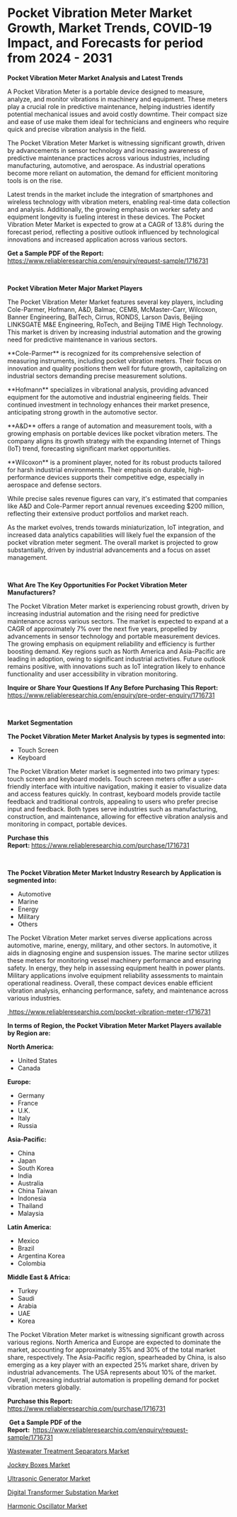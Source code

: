 <p><h1>Pocket Vibration Meter Market Growth, Market Trends, COVID-19 Impact, and Forecasts for period from 2024 - 2031</h1></p><p><strong>Pocket Vibration Meter Market Analysis and Latest Trends</strong></p>
<p><p>A Pocket Vibration Meter is a portable device designed to measure, analyze, and monitor vibrations in machinery and equipment. These meters play a crucial role in predictive maintenance, helping industries identify potential mechanical issues and avoid costly downtime. Their compact size and ease of use make them ideal for technicians and engineers who require quick and precise vibration analysis in the field.</p><p>The Pocket Vibration Meter Market is witnessing significant growth, driven by advancements in sensor technology and increasing awareness of predictive maintenance practices across various industries, including manufacturing, automotive, and aerospace. As industrial operations become more reliant on automation, the demand for efficient monitoring tools is on the rise.</p><p>Latest trends in the market include the integration of smartphones and wireless technology with vibration meters, enabling real-time data collection and analysis. Additionally, the growing emphasis on worker safety and equipment longevity is fueling interest in these devices. The Pocket Vibration Meter Market is expected to grow at a CAGR of 13.8% during the forecast period, reflecting a positive outlook influenced by technological innovations and increased application across various sectors.</p></p>
<p><strong>Get a Sample PDF of the Report:&nbsp;</strong> <a href="https://www.reliableresearchiq.com/enquiry/request-sample/1716731?utm_campaign=1123&utm_medium=2&utm_source=Github&utm_content=ia&utm_term=13102024&utm_id=pocket-vibration-meter">https://www.reliableresearchiq.com/enquiry/request-sample/1716731</a></p>
<p>&nbsp;</p>
<p><strong>Pocket Vibration Meter Major Market Players</strong></p>
<p><p>The Pocket Vibration Meter Market features several key players, including Cole-Parmer, Hofmann, A&D, Balmac, CEMB, McMaster-Carr, Wilcoxon, Banner Engineering, BalTech, Cirrus, RONDS, Larson Davis, Beijing LINKSGATE M&E Engineering, RoTech, and Beijing TIME High Technology. This market is driven by increasing industrial automation and the growing need for predictive maintenance in various sectors.</p><p>**Cole-Parmer** is recognized for its comprehensive selection of measuring instruments, including pocket vibration meters. Their focus on innovation and quality positions them well for future growth, capitalizing on industrial sectors demanding precise measurement solutions.</p><p>**Hofmann** specializes in vibrational analysis, providing advanced equipment for the automotive and industrial engineering fields. Their continued investment in technology enhances their market presence, anticipating strong growth in the automotive sector.</p><p>**A&D** offers a range of automation and measurement tools, with a growing emphasis on portable devices like pocket vibration meters. The company aligns its growth strategy with the expanding Internet of Things (IoT) trend, forecasting significant market opportunities.</p><p>**Wilcoxon** is a prominent player, noted for its robust products tailored for harsh industrial environments. Their emphasis on durable, high-performance devices supports their competitive edge, especially in aerospace and defense sectors.</p><p>While precise sales revenue figures can vary, it's estimated that companies like A&D and Cole-Parmer report annual revenues exceeding $200 million, reflecting their extensive product portfolios and market reach. </p><p>As the market evolves, trends towards miniaturization, IoT integration, and increased data analytics capabilities will likely fuel the expansion of the pocket vibration meter segment. The overall market is projected to grow substantially, driven by industrial advancements and a focus on asset management.</p></p>
<p>&nbsp;</p>
<p><strong>What Are The Key Opportunities For Pocket Vibration Meter Manufacturers?</strong></p>
<p><p>The Pocket Vibration Meter market is experiencing robust growth, driven by increasing industrial automation and the rising need for predictive maintenance across various sectors. The market is expected to expand at a CAGR of approximately 7% over the next five years, propelled by advancements in sensor technology and portable measurement devices. The growing emphasis on equipment reliability and efficiency is further boosting demand. Key regions such as North America and Asia-Pacific are leading in adoption, owing to significant industrial activities. Future outlook remains positive, with innovations such as IoT integration likely to enhance functionality and user accessibility in vibration monitoring.</p></p>
<p><strong>Inquire or Share Your Questions If Any Before Purchasing This Report:</strong> <a href="https://www.reliableresearchiq.com/enquiry/pre-order-enquiry/1716731?utm_campaign=1123&utm_medium=2&utm_source=Github&utm_content=ia&utm_term=13102024&utm_id=pocket-vibration-meter">https://www.reliableresearchiq.com/enquiry/pre-order-enquiry/1716731</a></p>
<p>&nbsp;</p>
<p><strong>Market Segmentation</strong></p>
<p><strong>The Pocket Vibration Meter Market Analysis by types is segmented into:</strong></p>
<p><ul><li>Touch Screen</li><li>Keyboard</li></ul></p>
<p><p>The Pocket Vibration Meter market is segmented into two primary types: touch screen and keyboard models. Touch screen meters offer a user-friendly interface with intuitive navigation, making it easier to visualize data and access features quickly. In contrast, keyboard models provide tactile feedback and traditional controls, appealing to users who prefer precise input and feedback. Both types serve industries such as manufacturing, construction, and maintenance, allowing for effective vibration analysis and monitoring in compact, portable devices.</p></p>
<p><strong>Purchase this Report:&nbsp;</strong><a href="https://www.reliableresearchiq.com/purchase/1716731?utm_campaign=1123&utm_medium=2&utm_source=Github&utm_content=ia&utm_term=13102024&utm_id=pocket-vibration-meter">https://www.reliableresearchiq.com/purchase/1716731</a></p>
<p>&nbsp;</p>
<p><strong>The Pocket Vibration Meter Market Industry Research by Application is segmented into:</strong></p>
<p><ul><li>Automotive</li><li>Marine</li><li>Energy</li><li>Military</li><li>Others</li></ul></p>
<p><p>The Pocket Vibration Meter market serves diverse applications across automotive, marine, energy, military, and other sectors. In automotive, it aids in diagnosing engine and suspension issues. The marine sector utilizes these meters for monitoring vessel machinery performance and ensuring safety. In energy, they help in assessing equipment health in power plants. Military applications involve equipment reliability assessments to maintain operational readiness. Overall, these compact devices enable efficient vibration analysis, enhancing performance, safety, and maintenance across various industries.</p></p>
<p><a href="https://www.reliableresearchiq.com/pocket-vibration-meter-r1716731?utm_campaign=1123&utm_medium=2&utm_source=Github&utm_content=ia&utm_term=13102024&utm_id=pocket-vibration-meter">&nbsp;https://www.reliableresearchiq.com/pocket-vibration-meter-r1716731</a></p>
<p><strong>In terms of Region, the Pocket Vibration Meter Market Players available by Region are:</strong></p>
<p>
    <p> <strong> North America: </strong>
        <ul>
            <li>United States</li>
            <li>Canada</li>
        </ul>
        </p> 
    <p> <strong> Europe: </strong>
        <ul>
            <li>Germany</li>
            <li>France</li>
            <li>U.K.</li>
            <li>Italy</li>
            <li>Russia</li>
        </ul>
        </p> 
    <p> <strong> Asia-Pacific: </strong>
        <ul>
            <li>China</li>
            <li>Japan</li>
            <li>South Korea</li>
            <li>India</li>
            <li>Australia</li>
            <li>China Taiwan</li>
            <li>Indonesia</li>
            <li>Thailand</li>
            <li>Malaysia</li>
        </ul>
        </p> 
    <p> <strong> Latin America: </strong>
        <ul>
            <li>Mexico</li>
            <li>Brazil</li>
            <li>Argentina Korea</li>
            <li>Colombia</li>
        </ul>
        </p> 
    <p> <strong> Middle East & Africa: </strong>
        <ul>
            <li>Turkey</li>
            <li>Saudi</li>
            <li>Arabia</li>
            <li>UAE</li>
            <li>Korea</li>
        </ul>
    </p>
    </p>
<p><p>The Pocket Vibration Meter market is witnessing significant growth across various regions. North America and Europe are expected to dominate the market, accounting for approximately 35% and 30% of the total market share, respectively. The Asia-Pacific region, spearheaded by China, is also emerging as a key player with an expected 25% market share, driven by industrial advancements. The USA represents about 10% of the market. Overall, increasing industrial automation is propelling demand for pocket vibration meters globally.</p></p>
<p><strong>Purchase this Report: </strong><a href="https://www.reliableresearchiq.com/purchase/1716731?utm_campaign=1123&utm_medium=2&utm_source=Github&utm_content=ia&utm_term=13102024&utm_id=pocket-vibration-meter">https://www.reliableresearchiq.com/purchase/1716731</a></p>
<p>&nbsp;<strong>Get a Sample PDF of the Report:&nbsp;&nbsp;</strong><a href="https://www.reliableresearchiq.com/enquiry/request-sample/1716731?utm_campaign=1123&utm_medium=2&utm_source=Github&utm_content=ia&utm_term=13102024&utm_id=pocket-vibration-meter">https://www.reliableresearchiq.com/enquiry/request-sample/1716731</a></p>
<p><strong></strong></p>
<p><p><a href="https://www.linkedin.com/pulse/evaluating-global-wastewater-treatment-separators-market-ccuce?utm_campaign=1123&utm_medium=2&utm_source=Github&utm_content=ia&utm_term=13102024&utm_id=pocket-vibration-meter">Wastewater Treatment Separators Market</a></p><p><a href="https://github.com/MegiDuro586/Market-Research-Report-List-1/blob/main/jockey-boxes-market.md?utm_campaign=1123&utm_medium=2&utm_source=Github&utm_content=ia&utm_term=13102024&utm_id=pocket-vibration-meter">Jockey Boxes Market</a></p><p><a href="https://issuu.com/reportprime-2/docs/ultrasonic-generator-market-size-20_b7b190c369dc49?utm_campaign=1123&utm_medium=2&utm_source=Github&utm_content=ia&utm_term=13102024&utm_id=pocket-vibration-meter">Ultrasonic Generator Market</a></p><p><a href="https://www.linkedin.com/pulse/digital-transformer-substation-market-size-share-analysis-ui0te?utm_campaign=1123&utm_medium=2&utm_source=Github&utm_content=ia&utm_term=13102024&utm_id=pocket-vibration-meter">Digital Transformer Substation Market</a></p><p><a href="https://issuu.com/reportprime-2/docs/harmonic-oscillator-market-size-203_e8e5895c3c2c3d?utm_campaign=1123&utm_medium=2&utm_source=Github&utm_content=ia&utm_term=13102024&utm_id=pocket-vibration-meter">Harmonic Oscillator Market</a></p></p>